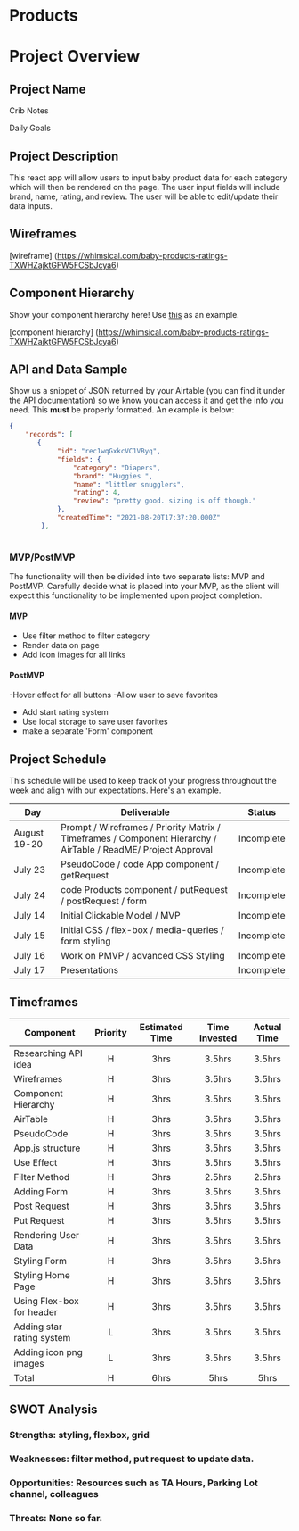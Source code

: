 # Products
# Project Overview

## Project Name
Crib Notes

Daily Goals

## Project Description

This react app will allow users to input baby product data for each category which will then be rendered on the page. The user input fields will include brand, name, rating, and review. The user will be able to edit/update their data inputs. 

## Wireframes

[wireframe] (https://whimsical.com/baby-products-ratings-TXWHZajktGFW5FCSbJcya6)

## Component Hierarchy
Show your component hierarchy here! Use [this](https://cms-assets.tutsplus.com/uploads/users/1795/posts/30352/image/GettingStartedWithReduxTutorial-React-Component-Structure.png) as an example.

[component hierarchy] (https://whimsical.com/baby-products-ratings-TXWHZajktGFW5FCSbJcya6)

## API and Data Sample

Show us a snippet of JSON returned by your Airtable (you can find it under the API documentation) so we know you can access it and get the info you need. This __must__ be properly formatted. An example is below:

```json
{
    "records": [
       {
            "id": "rec1wqGxkcVC1VByq",
            "fields": {
                "category": "Diapers",
                "brand": "Huggies ",
                "name": "littler snugglers",
                "rating": 4,
                "review": "pretty good. sizing is off though."
            },
            "createdTime": "2021-08-20T17:37:20.000Z"
        },
       
```

### MVP/PostMVP

The functionality will then be divided into two separate lists: MVP and PostMVP.  Carefully decide what is placed into your MVP, as the client will expect this functionality to be implemented upon project completion.  

#### MVP 


- Use filter method to filter category 
- Render data on page
- Add icon images for all links


#### PostMVP  
-Hover effect for all buttons
-Allow user to save favorites
- Add start rating system
- Use local storage to save user favorites
- make a separate 'Form' component

## Project Schedule

This schedule will be used to keep track of your progress throughout the week and align with our expectations. Here's an example.

|  Day | Deliverable | Status
|---|---| ---|
|August 19-20| Prompt / Wireframes / Priority Matrix / Timeframes / Component Hierarchy / AirTable / ReadME/ Project Approval | Incomplete
|July 23| PseudoCode / code App component / getRequest | Incomplete
|July 24|  code Products component / putRequest / postRequest / form | Incomplete
|July 14| Initial Clickable Model / MVP | Incomplete
|July 15| Initial CSS / flex-box / media-queries  / form styling | Incomplete
|July 16| Work on PMVP / advanced CSS Styling | Incomplete
|July 17| Presentations | Incomplete

## Timeframes

| Component | Priority | Estimated Time | Time Invested | Actual Time |
| --- | :---: |  :---: | :---: | :---: |
| Researching API idea | H | 3hrs| 3.5hrs | 3.5hrs |
| Wireframes | H | 3hrs| 3.5hrs | 3.5hrs |
| Component Hierarchy | H | 3hrs| 3.5hrs | 3.5hrs |
| AirTable | H | 3hrs| 3.5hrs | 3.5hrs |
| PseudoCode | H | 3hrs| 3.5hrs | 3.5hrs |
| App.js structure | H | 3hrs| 3.5hrs | 3.5hrs |
| Use Effect | H | 3hrs| 3.5hrs | 3.5hrs |
| Filter Method | H | 3hrs| 2.5hrs | 2.5hrs |
| Adding Form | H | 3hrs| 3.5hrs | 3.5hrs |
| Post Request | H | 3hrs| 3.5hrs | 3.5hrs |
| Put Request | H | 3hrs| 3.5hrs | 3.5hrs |
| Rendering User Data | H | 3hrs| 3.5hrs | 3.5hrs |
| Styling Form | H | 3hrs| 3.5hrs | 3.5hrs |
| Styling Home Page | H | 3hrs| 3.5hrs | 3.5hrs |
| Using Flex-box for header | H | 3hrs| 3.5hrs | 3.5hrs |
| Adding star rating system | L | 3hrs| 3.5hrs | 3.5hrs |
| Adding icon png images | L | 3hrs| 3.5hrs | 3.5hrs |
| Total | H | 6hrs| 5hrs | 5hrs |

## SWOT Analysis

### Strengths: styling, flexbox, grid

### Weaknesses: filter method, put request to update data.

### Opportunities: Resources such as TA Hours, Parking Lot channel, colleagues

### Threats: None so far.
